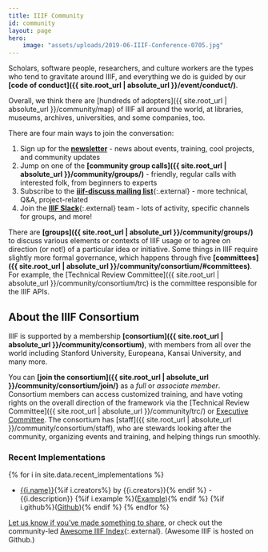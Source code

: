 ```yaml
---
title: IIIF Community
id: community
layout: page
hero:
    image: "assets/uploads/2019-06-IIIF-Conference-0705.jpg"
---
```


Scholars, software people, researchers, and culture workers are the types who tend to gravitate around IIIF, and everything we do is guided by our **[code of conduct]({{ site.root_url | absolute_url }}/event/conduct/)**.

Overall, we think there are [hundreds of adopters]({{ site.root_url | absolute_url }}/community/map) of IIIF all around the world, at libraries, museums, archives, universities, and some companies, too.

There are four main ways to join the conversation:



1. Sign up for the **[newsletter](https://iiif.io/newsletter/#newsletter-signup)** - news about events, training, cool projects, and community updates
2. Jump on one of the **[community group calls]({{ site.root_url | absolute_url }}/community/groups/)** - friendly, regular calls with interested folk, from beginners to experts
3. Subscribe to the **[iiif-discuss mailing list](https://groups.google.com/forum/#!forum/iiif-discuss)**{:.external} - more technical, Q&A, project-related
4. Join the **[IIIF Slack](http://bit.ly/iiif-slack)**{:.external} team - lots of activity, specific channels for groups, and more!

There are **[groups]({{ site.root_url | absolute_url }}/community/groups/)** to discuss various elements or contexts of IIIF usage or to agree on direction (or not!) of a particular idea or initiative. Some things in IIIF require slightly more formal governance, which happens through five **[committees]({{ site.root_url | absolute_url }}/community/consortium/#committees)**. For example, the [Technical Review Committee]({{ site.root_url | absolute_url }}/community/consortium/trc) is the committee responsible for the IIIF APIs.

## About the IIIF Consortium

IIIF is supported by a membership **[consortium]({{ site.root_url | absolute_url }}/community/consortium)**, with members from all over the world including Stanford University, Europeana, Kansai University, and many more.

You can **[join the consortium]({{ site.root_url | absolute_url }}/community/consortium/join/)** as a _full_ or _associate member_. Consortium members can access customized training, and have voting rights on the overall direction of the framework via the [Technical Review Committee]({{ site.root_url | absolute_url }}/community/trc/) or <span style="text-decoration:underline;">Executive Committee</span>. The consortium has [staff]({{ site.root_url | absolute_url }}/community/consortium/staff), who are stewards looking after the community, organizing events and training, and helping things run smoothly.


### Recent Implementations

{% for i in site.data.recent_implementations %}
- [{{i.name}}]({{example.url}}){%if i.creators%} by {{i.creators}}{% endif %} - {{i.description}} {%if i.example %}(<a href="{{i.example}}">Example</a>){% endif %} {%if i.github%}(<a href="{{i.github}}">Github</a>){% endif %}
{% endfor %}



[Let us know if you’ve made something to share](https://docs.google.com/forms/d/e/1FAIpQLSetIpJYr9yq827QD7Bl0J31q4E2w0_O-8bUjoqX4XYKm7eU8A/viewform), or check out the community-led [Awesome IIIF Index](https://github.com/IIIF/awesome-iiif){:.external}. (Awesome IIIF is hosted on Github.)
